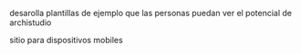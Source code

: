 desarolla plantillas de ejemplo que las personas puedan ver el potencial de archistudio

sitio para dispositivos mobiles

